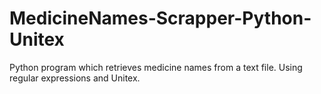 # MedicineNames-Scrapper-Python-Unitex
 Python program which retrieves medicine names from a text file. Using regular expressions and Unitex.
